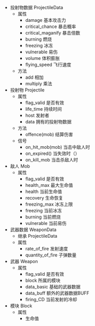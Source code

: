 
+ 投射物数据 ProjectileData
	+ 属性
		+ damage 基本攻击力
		+ critical_chance 暴击概率
		+ critical_maganify 暴击倍数
		+ burning 燃烧
		+ freezing 冰冻
		+ vulnerable 易伤 
		+ volume 体积膨胀
		+ flying_speed 飞行速度
	+ 方法
		+ add 相加
		+ multiply 乘法
+ 投射物 Projectile
	+ 属性
		+ flag_valid 是否有效
		+ life_time 持续时间
		+ host 发射者
		+ data 拥有的投射物数据
	+ 方法
		+ offence(mob) 结算伤害 
	+ 信号
		+ on_hit_mob(mob) 当击中敌人时
		+ on_expired() 当失效时（）
		+ on_kill_mob 当击杀敌人时
+ 敌人 Mob
	+ 属性
		+ flag_valid 是否有效
		+ health_max 最大生命值
		+ health 当前生命值
		+ recovery 生命恢复
		+ freezing_max 冰冻上限
		+ freezing 当前冰冻
		+ burning 当前燃烧
		+ vulnerable 当前易伤
+ 武器数据 WeaponData
	+ 继承 ProjectileData
	+ 属性 
		+ rate_of_fire 发射速度
		+ quantity_of_fire 子弹数量
+ 武器 Weapon
	+ 属性
		+ flag_valid 是否有效
		+ block 所属的模块 
		+ data_basic 基础的武器数据
		+ data_buff 额外的武器数据BUFF
		+ firing_CD 当前发射的冷却
+ 模块 Block
	+ 属性
		+ 生命值
		